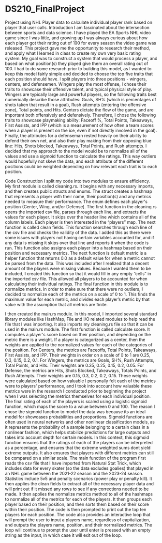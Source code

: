 # DS210_FinalProject
Project using NHL Player data to calculate individual player rank based on player that user calls. 
Introduction
I am fascinated about the intersection between sports and data science. I have played the EA Sports NHL video game since I was little, and growing up I was always curious about how each player got their rating out of 100 for every season the video game was released. This project gave me the opportunity to research their method, and apply what I learned in class to create my own very basic rating system. My goal was to construct a system that would process a player, and based on what position(s) they played give them an overall rating out of 100. 
I had to do some research prior to building this model, as I wanted to keep this model fairly simple and decided to choose the top five traits that each position should have. I split players into three positions - wingers, centers, and defensemen. Wingers play the most offense, I chose their traits to showcase their offensive talent, and typical physical style of play. Wingers are typically large and powerful players, so the following traits best numerically describe those attributes: Goals, SH% (which is percentages of shots taken that result in a goal), Rush attempts (entering the offensive zone), Total points, and Hits. Centers dictate the flow of the game, and are important both offensively and defensively. Therefore, I chose the following traits to showcase playmaking ability: Faceoff %, Total Points, Takeaways, First Assists, and IPP (which is a measurement of how often a team scores when a player is present on the ice, even if not directly involved in the goal). Finally, the attributes for a defenseman rested heavily on their ability to defend their own net, and also their play making from their opposing blue line: Hits, Shots blocked, Takeaways, Total Points, and Rush attempts. 
I decided that my approach to the model would be to normalize all of the values and use a sigmoid function to calculate the ratings. This way outliers would hopefully not skew the data, and each attribute of the different positions could be weighted depending on how relevant each trait is to each position.

Code Construction
I split my code into two modules to ensure efficiency. My first module is called cleaning.rs. It begins with any necessary imports, and then creates public structs and enums. The struct creates a hashmap that represents a player with their name, their position(s) and any metrics needed to measure their performance. The enum defines each player's position (Center, Wing, and/or Defense). The first function in the cleaning.rs opens the imported csv file, parses through each line, and extracts the values for each player. It skips over the header line which contains all of the column labels. Each player is then interested in the “players” map. The next function is called clean fields. This function searches through each line of the csv file and checks the validity of the data. I added this as there were some issues with players not having certain variables accounted for, and if any data is missing it skips over that line and reports it when the code is run. This function also assigns each player into a hashmap based on their position and necessary metrics. The next function is default metric is a helper function that returns 0.0 as a default value for when a metric cannot be parsed from the data. This was included after I realized that a decent amount of the players were missing values. Because I wanted them to be included, I created this function so that it would fill in any empty “cells” in the imported csv file. This allowed all players to be accounted for when calculating their individual ratings. The final function in this module is to normalize metrics. In order to make sure that there were no outliers, I decided to normalize each of the metrics on a scale of 0 to 1. This finds the maximum value for each metric, and divides each player’s metric by that value with the assumption that all metrics are finite. 

I then created the main.rs module. In this model, I imported several standard library modules like HashMap, File and I/O related modules to help read the file that I was importing. It also imports my cleaning.rs file so that it can be used in the main.rs module. The first function is called calculate score. It computes a player's score based on their position, and depending on the metric there is a weight. If a player is categorized as a center, then the weights are applied to the normalized values for each of the categories of the position. For Centers, the metrics are Faceoffs, Total Points, Takeaways, First Assists, and IPP. Their weights in order on a scale of 0 to 1 are 0.25, 0.3, 0.15, 0.2, 0.1. For Wingers, the metrics are Goals, SH%, Rush Attempts, Total Points, and Hits. Their weights are 0.35, 0.25, 0.15, 0.2, 0.05. For Defense, the metrics are Hits, Shots Blocked, Takeaways, Totals Points, and Rush Attempts. Their weights are 0.15, 0.3, 0.2, 0.2, 0.15. These weights were calculated based on how valuable I personally felt each of the metrics were to players' performance, and I took into account how valuable these metrics were in the research I conducted prior to beginning the project when I was selecting the metrics themselves for each individual position. The final rating of each of the players is scaled using a logistic sigmoid function, which maps the score to a value between 0 and 100. The reason I chose the sigmoid function to model the data was because its an ideal model for showcases probabilities and proportions. Sigmoid functions are often used in neural networks and other nonlinear classification models, as it represents the probability of a sample belonging to a certain class in a nonlinear fashion, which helps stabilize predictions for large outputs and takes into account depth for certain models. In this context, this sigmoid function ensures that the ratings of each of the players can be interpreted as a percentage, and ensures that the extreme weighted sums dont yield extreme outputs. It also ensures that players with different metrics can still be compared on a similar scale. 
The main function of the program first reads the csv file that I have imported from Natural Stat Trick, which includes data for every skater (so the data excludes goalies) that played in an NHL game between the 2021-22 season and the 2023-24 season. Statistics include 5v5 and penalty scenarios (power play or penalty kill). It then applies the clean fields to extract all of the necessary player data and will print out if it missed any rows to see if any corrections needed to be made. It then applies the normalize metrics method to all of the hashmaps to normalize all of the metrics for each of the players. It then groups each player based on their position, and then sorts them based on their score within their position. The code is then prompted to print out the top ten players for each position. The code also provides an interactive loop that will prompt the user to input a players name, regardless of capitalization, and outputs the players name, position, and their normalized metrics. The loop will continue to prompt the user until enter is pressed with an empty string as the input, in which case it will exit out of the loop. 
